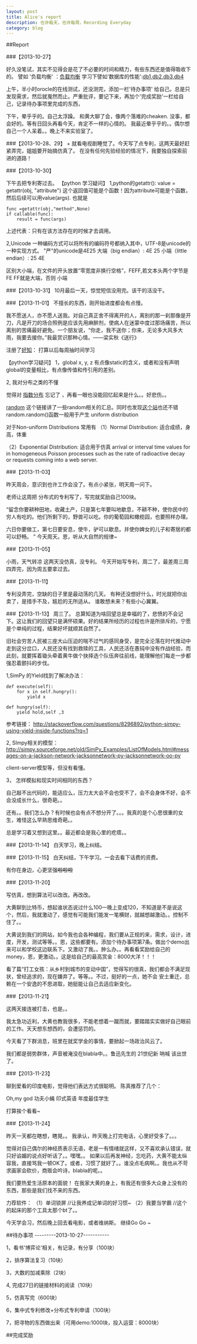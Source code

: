 ```yaml
---
layout: post
title: Alice's report
description: 也许每天，也许每周，Recording Everyday
category: blog
---
```


##Report

###【2013-10-27】

好久没笔试，其实不见得会是花了不必要的时间和精力，有些东西还是值得吸收下的。
譬如 '负载均衡' ：[负载均衡][]
学习下譬如'数据库的性能':[db1][],[db2][],[db3][],[db4][]

上午，半小时orocle的在线测试，还没测完，添加一栏'待办事项' 给自己。总是只发现需求，然后就戛然而止。严重批评，要记下来，再加个'完成奖励'一栏给自己，记录待办事项里完成的东西，

下午，晕乎乎的。自己太浮躁。
和黄大聊了会，像两个落难的cheaken.
没事，都会好的。等有日回头再看今天，肯定不一样的心情的。
我最近晕乎乎的。。偶尔想自己一个人呆着。。晚上不来实验室了。

###【2013-10-28、29】
+
就看电视剧睡觉了。今天写了点专利，这两天最好赶紧弄完，姐姐要开始搞仿真了。
在没有任何先验经验的情况下，我要独自探索前进的道路！

###【2013-10-30】

下午去把专利寄过去。
【python 学习疑问】
1,python的getattr(): 
value = getattr(obj, "attribute") 这个返回值可能是个函数！因为attribute可能是个函数，然后后续可以用value(args).
也就是

	func =getattr(obj,"method",None)
	if callable(func):
		result = func(args)

上述代表：只有在该方法存在的时候才去调用。

2,Unicode 一种编码方式可以将所有的编码符号都纳入其中，UTF-8是unicode的一种实现方式。
"严"的unicode是4E25
大端（big endian）: 4E  25
小端（little endian）: 25  4E

区别大小端，在文件的开头放置“零宽度非换行空格”，FEFF,若文本头两个字节是 FE FF就是大端，否则 小端

###【2013-10-31】
10月最后一天，惊觉短信没用完。该干的活没干。


###【2013-11-01】
不擅长的东西，刚开始进度都会有点慢。

我不愿送人，亦不愿人送我。对自己真正舍不得离开的人，离别的那一刹那像是开刀，凡是开刀的场合照例是应该先用麻醉剂，使病人在迷蒙中度过那场痛苦，所以离别的苦痛最好避免。一个朋友说，“你走，我不送你；你来，无论多大风多大雨，我要去接你。”我最赏识那种心情。——梁实秋《送行》

注册了[好知][]：
打算以后每周抽时间学习


【python学习疑问】
1，global x, y, z
有点像static的含义，或者和没有声明global的变量相比，有点像传值和传引用的差别。

2, 我对分布之类的不懂

觉得对 [指数分布][] 忘记了 ，再看一眼也没能回忆起来是什么。。好悲伤。。

[random][] 这个链接讲了一些random相关的汇总。同时也发现[这个站][]也还不错
random.random()函数一般用于产生 uniform distribution


对于Non-uniform Distributions 常用有
（1）Normal Distribution: 适合成绩，身高，体重

（2）Exponential Distribution: 适合用于仿真 arrival or interval time values for in homogeneous Poisson
processes such as the rate of radioactive decay or requests coming into a web server.

###【2013-11-03】

昨天周会，意识到也许工作会没了。有点小紧张，明天周一问下。

老师让这周把 分布式的专利写了，写完就奖励自己100块。




“留念你要耕种田地，收藏土产，只是第七年要叫地歇息，不耕不种，使你民中的穷人有吃的。他们所剩下的，野兽可以吃。你的葡萄园和橄榄园，也要照样办理。

六日你要做工，第七日要安息，使牛，驴可以歇息。并使你婢女的儿子和寄居的都可以舒畅。
”
今天周天。恩，听从大自然的规律~

###【2013-11-05】

小雨，天气转凉
这两天没仿真，没专利。
今天开始写专利，周二了，最差周三周四弄完，因为周五要拿过去。


###【2013-11-11】

专利没弄完，空缺的日子里是最动荡的几天。
有种还没想好什么，时光就把你出卖了，是措手不及，尴尬的无所适从。
谁敢想未来？有些小心翼翼。



###【2013-11-13】
周三了。
总算知道为啥回望总是幸福的了，悲愤的不会记下。这让我们的回望只是满怀硕果。好的结果所经历的过程也许是所排斥的，宁愿是个单纯的过程，结果好坏就顺其自然了。

旧社会穷苦人民被三座大山压迫的喘不过气的感同身受，是完全沦落在时代推动中走到这分岔口，人民还没有找到救赎的工具，人民还活在愚钝中没有作战经验，而此刻，就要挥着锄头牵着黄牛做个抉择选个队伍奔往前线，能理解他们每走一步都强忍着颤抖的步伐。


1,SimPy 的Yield找到了解决办法：

	def execute(self):
		for x in self.hungry():
			yield x

	def hungry(self):
		yield hold,self ,3

参考链接： 
http://stackoverflow.com/questions/8296892/python-simpy-using-yield-inside-functions?rq=1


2, SImpy相关的模型：
http://simpy.sourceforge.net/old/SimPy_Examples/ListOfModels.html#messages-on-a-jackson-network-jacksonnetwork-py-jacksonnetwork-oo-py

client-server模型等，但没有看懂。

3， 怎样模拟和现实时间相同的东西？


自己敲不出代码的，能适应么，压力太大会不会也受不了，会不会身体不好，会不会没成长什么，很奇葩。。

还有。。我们怎么办？有时候也会有点不想分开了。。。我真的是个心思很重的女生，难怪这么早熟思维奇葩。。

总是学习着又想到这里。。最近都会是我心里的疙瘩。。



###【2013-11-14】
白天学习，晚上纠结。

###【2013-11-15】
白天纠结，下午学习。一会去看下话费的资费。

有你在身边，心更坚强~~啦啦啦~~


###【2013-11-20】

写仿真，想到算法可以改改。再改改。

大黄聊到比特币，想起谁状态说过什么100一晚上变成120，不知道是不是说这个，然后，我就激动了，感觉有可能我们能发一笔横财，就越想越激动。。控制不住了。。

大黄说到我们的网站，如今我也会各种编程，我们要从正规的来，需求，设计，进度，开发，测试等等。。恩，这些都要有。添加个待办事项第7条。做出个demo出来可以和学校这边联系下。又激动了我。。肿么办。。再看看奖励给自己的money，恩，更激动。。这是给自己的最高赏金：8000大洋！！！


看了篇“打工女孩：从乡村到城市的变动中国”，觉得写的很真，我们都会不满足现状，曾经追求的，现在嫌弃了。等等。。不过，挺好的一点，她不会 安土重迁，总赖在一个安逸的不思进取，她挺能让自己去适应新变化。


###【2013-11-21】

这两天接连被打击，也是。。

我太急功近利，大黄也教我很多，不能老想着一蹴而就，要踏踏实实做好自己眼前的工作。天天想东想西的，会遭惩罚的。

今天看了下群消息，班里在就奖学金的事情，要掀起一场政治风云了。

我们都是弱势群体，声音被淹没在blabla中。。鲁迅先生的 21世纪新 呐喊 该出世了。



###【2013-11-23】

聊到爱看的印度电影，觉得他们表达方式很聪明。
陈真推荐了几个：

 Oh,my god
 功夫小蝇
 印式英语
 年度最佳学生

 打算挨个看看~

 
 ###【2013-11-24】

 昨天一天都在瞎想，瞎晃。。
 我承认，昨天晚上打完电话，心里好受多了。。。

 觉得对自己偶尔的神经质表示无语，老是一有情绪就这样，又不喜欢承认错误，就只好谄媚的说点好听话了。。嘿嘿。。
 如果以后再发神经，忘吃药，大黄不能太纵容我，直接骂我一顿OK了。或者，习惯了就好了。。谁没点毛病啊。。我也从不苛求画家会砍价，商贩会吟诗，blabla的呢。。

我们要热爱生活原本的面貌！
在我家大黄的身上，有我还有很多大众身上没有的东西，那些是我们找不来的东西。


力荐软件：
（1）单词锁屏  //让我养成记单词的好习惯~
（2）我要当学霸 //这个的起床的那个工具太那个bt了。。

今天学会习，然后晚上回去看电影，或者维纳斯。
继续Go Go ~


##待办事项
---------2013-10-27-----------

1，看书'博弈论'相关，有记录，有分享（100块）

2，排序算法复习（10块）

3，大数的加减乘除（2块）

4, 完成27日的链接材料的阅读（10块）

5，仿真写完（600块）

6，集中式专利修改+分布式专利申请（100块）

7，把寻物的东西做出来（可用demo:1000块，投入运营：8000块）

##完成奖励

[负载均衡]:http://hi.baidu.com/aking_roc/item/3f62cb0f57b49736a3332a9e
[db1]: http://blog.csdn.net/chyliu/article/details/1870553
[db2]: http://database.51cto.com/art/200708/53458.htm
[db3]: http://blog.sina.com.cn/s/blog_5ec651430101ag8x.html
[db4]: http://www.cnblogs.com/wlb/archive/2010/03/14/1685361.html
[random]: http://pymotw.com/2/random/
[好知]: http://www.howzhi.com/me/
[这个站]: http://doughellmann.com/
[指数分布]: http://zh.wikipedia.org/wiki/%E6%8C%87%E6%95%B0%E5%88%86%E5%B8%83

